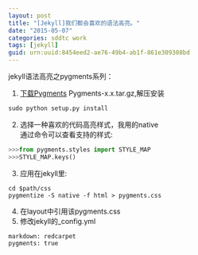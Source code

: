 ```yaml
---
layout: post
title: "[Jekyll]我们都会喜欢的语法高亮。"
date: "2015-05-07"
categories: sddtc work
tags: [jekyll]
guid: urn:uuid:8454eed2-ae76-49b4-ab1f-861e309308bd
---
```


jekyll语法高亮之pygments系列：     
1. [下载Pygments](https://pypi.python.org/pypi/Pygments) Pygments-x.x.tar.gz,解压安装  
~~~python
sudo python setup.py install
~~~
2. 选择一种喜欢的代码高亮样式，我用的native  
通过命令可以查看支持的样式:  
~~~python
>>>from pygments.styles import STYLE_MAP
>>>STYLE_MAP.keys()
~~~
3. 应用在jekyll里:  
~~~vim
cd $path/css
pygmentize -S native -f html > pygments.css
~~~
4. 在layout中引用该pygments.css  
5. 修改jekyll的_config.yml  
~~~vim
markdown: redcarpet
pygments: true
~~~
